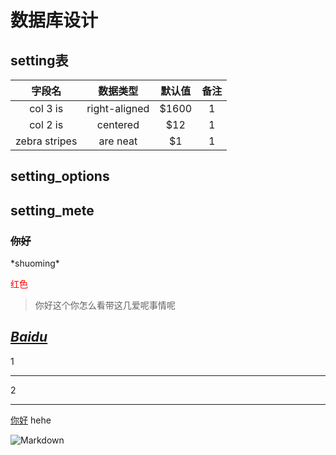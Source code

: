 # 数据库设计

## setting表

| 字段名       | 数据类型           | 默认值  |备注|
|:-:        |:-:             | :-:   | :-:   |
| col 3 is      | right-aligned | $1600  |1|
| col 2 is      | centered      |   $12 |1|
| zebra stripes | are neat      |    $1 |1|

## setting_options
## setting_mete

### ~~你好~~

\*shuoming\*


<font color=red>红色</font> 

[1]:www.baidu.com "百度一下，你就知道"

> 你好这个你怎么看带这几爱呢事情呢

***[Baidu][1]***
---
1
***
2
***



[你好](#jump)
<span id = "jump">hehe</span>

![Markdown](http://images.cnitblog.com/blog/404392/201501/122257231047591.jpg)
